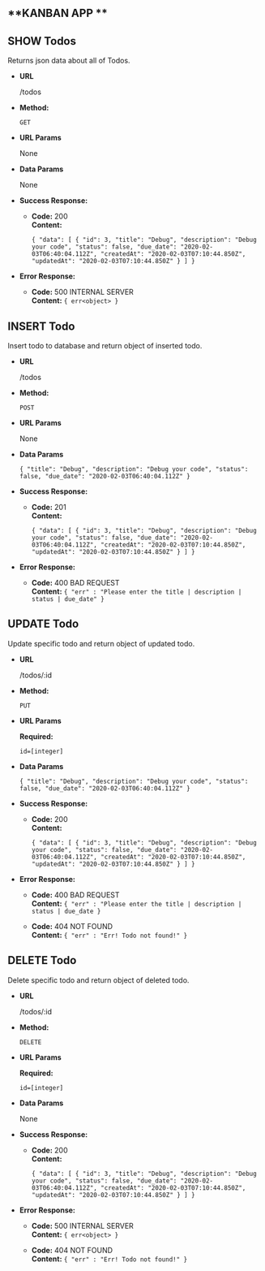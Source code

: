## **KANBAN APP **

## **SHOW Todos**

Returns json data about all of Todos.

-   **URL**

    /todos

-   **Method:**

    `GET`

-   **URL Params**

    None

-   **Data Params**

    None

-   **Success Response:**

    -   **Code:** 200 <br />
        **Content:**

        `{ "data": [ { "id": 3, "title": "Debug", "description": "Debug your code", "status": false, "due_date": "2020-02-03T06:40:04.112Z", "createdAt": "2020-02-03T07:10:44.850Z", "updatedAt": "2020-02-03T07:10:44.850Z" } ] }`

-   **Error Response:**

    -   **Code:** 500 INTERNAL SERVER <br />
        **Content:** `{ err<object> }`

## **INSERT Todo**

Insert todo to database and return object of inserted todo.

-   **URL**

    /todos

-   **Method:**

    `POST`

-   **URL Params**

    None

-   **Data Params**

    `{ "title": "Debug", "description": "Debug your code", "status": false, "due_date": "2020-02-03T06:40:04.112Z" }`

-   **Success Response:**

    -   **Code:** 201 <br />
        **Content:**

        `{ "data": [ { "id": 3, "title": "Debug", "description": "Debug your code", "status": false, "due_date": "2020-02-03T06:40:04.112Z", "createdAt": "2020-02-03T07:10:44.850Z", "updatedAt": "2020-02-03T07:10:44.850Z" } ] }`

-   **Error Response:**

    -   **Code:** 400 BAD REQUEST <br />
        **Content:** `{ "err" : "Please enter the title | description | status | due_date" }`

## **UPDATE Todo**

Update specific todo and return object of updated todo.

-   **URL**

    /todos/:id

-   **Method:**

    `PUT`

-   **URL Params**

    **Required:**

    `id=[integer]`

-   **Data Params**

    `{ "title": "Debug", "description": "Debug your code", "status": false, "due_date": "2020-02-03T06:40:04.112Z" }`

-   **Success Response:**

    -   **Code:** 200 <br />
        **Content:**

        `{ "data": [ { "id": 3, "title": "Debug", "description": "Debug your code", "status": false, "due_date": "2020-02-03T06:40:04.112Z", "createdAt": "2020-02-03T07:10:44.850Z", "updatedAt": "2020-02-03T07:10:44.850Z" } ] }`

-   **Error Response:**

    -   **Code:** 400 BAD REQUEST <br />
        **Content:** `{ "err" : "Please enter the title | description | status | due_date }`

    -   **Code:** 404 NOT FOUND <br />
        **Content:** `{ "err" : "Err! Todo not found!" }`

## **DELETE Todo**

Delete specific todo and return object of deleted todo.

-   **URL**

    /todos/:id

-   **Method:**

    `DELETE`

-   **URL Params**

    **Required:**

    `id=[integer]`

-   **Data Params**

    None

-   **Success Response:**

    -   **Code:** 200 <br />
        **Content:**

        `{ "data": [ { "id": 3, "title": "Debug", "description": "Debug your code", "status": false, "due_date": "2020-02-03T06:40:04.112Z", "createdAt": "2020-02-03T07:10:44.850Z", "updatedAt": "2020-02-03T07:10:44.850Z" } ] }`

-   **Error Response:**

    -   **Code:** 500 INTERNAL SERVER <br />
        **Content:** `{ err<object> }`

    -   **Code:** 404 NOT FOUND <br />
        **Content:** `{ "err" : "Err! Todo not found!" }`
